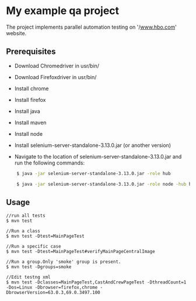 # My example qa project

The project implements parallel automation testing on '/www.hbo.com' website.

## Prerequisites

 * Download Сhromedriver in usr/bin/ 
  
 * Download Firefoxdriver in usr/bin/
  
 * Install chrome 
  
 * Install firefox 

 * Install java 

 * Install maven

 * Install node
 
 * Install selenium-server-standalone-3.13.0.jar (or another version)


 * Navigate to the location of selenium-server-standalone-3.13.0.jar and run the following commands:
```bash
    $ java -jar selenium-server-standalone-3.13.0.jar -role hub

    $ java -jar selenium-server-standalone-3.13.0.jar -role node -hub http://localhost:4444/grid/register

```

## Usage

```
//run all tests
$ mvn test

//Run a class
$ mvn test -Dtest=MainPageTest

//Run a specific case
$ mvn test -Dtest=MainPageTest#verifyMainPageCentralImage

//Run a group.Only 'smoke' group is present.
$ mvn test -Dgroups=smoke

//Edit testng xml
$ mvn test -Dclasses=MainPageTest,CastAndCrewPageTest -DthreadCount=1 -Dos=Linux -Dbrowser=firefox,chrome -DbrowserVersion=63.0.3,69.0.3497.100

```
